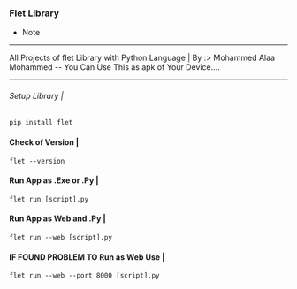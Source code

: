 ### **__Flet Library__**
- Note
***
All Projects of flet Library with Python Language | By :> Mohammed Alaa Mohammed -- You Can Use This as apk of Your Device....
***
###### Setup  Library |
```python
pip install flet
```
#### Check of Version |
```
flet --version
```
#### Run App as .Exe or .Py |
```
flet run [script].py
```
#### Run App as Web and .Py |
```
flet run --web [script].py
```
#### <h4>IF FOUND PROBLEM TO Run as Web Use |</h4>
```
flet run --web --port 8000 [script].py
```

